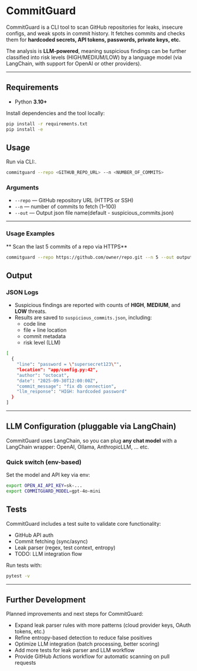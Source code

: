 # CommitGuard


CommitGuard is a CLI tool to scan GitHub repositories for leaks, insecure configs, and weak spots in commit history. It fetches commits and checks them for **hardcoded secrets, API tokens, passwords, private keys, etc.**  

The analysis is **LLM-powered**, meaning suspicious findings can be further classified into risk levels (HIGH/MEDIUM/LOW) by a language model (via LangChain, with support for OpenAI or other providers).

---

## Requirements

- Python **3.10+**

Install dependencies and the tool locally:

```bash
pip install -r requirements.txt
pip install -e 
```


## Usage

Run via CLI:.

```bash
commitguard --repo <GITHUB_REPO_URL> --n <NUMBER_OF_COMMITS>
```

### Arguments
- `--repo` — GitHub repository URL (HTTPS or SSH)
- `--n` — number of commits to fetch (1–100)
- `--out` — Output json file name(default - suspicious_commits.json)
---

### Usage Examples

** Scan the last 5 commits of a repo via HTTPS**
```bash
commitguard --repo https://github.com/owner/repo.git --n 5 --out output.json
```

## Output
### JSON Logs

- Suspicious findings are reported with counts of **HIGH**, **MEDIUM**, and **LOW** threats.  
- Results are saved to `suspicious_commits.json`, including:  
  - code line  
  - file + line location  
  - commit metadata  
  - risk level (LLM)  
```bash
[
  {
    "line": "password = \"supersecret123\"",
    "location": "app/config.py:42",
    "author": "octocat",
    "date": "2025-09-30T12:00:00Z",
    "commit_message": "fix db connection",
    "llm_response": "HIGH: hardcoded password"
  }
]
```


---
## LLM Configuration (pluggable via LangChain)

CommitGuard uses LangChain, so you can plug **any chat model** with a LangChain wrapper:
OpenAI, Ollama, AnthropicLLM, ... etc.

### Quick switch (env-based)
Set the model and API key via env:
```bash
export OPEN_AI_API_KEY=sk-...
export COMMITGUARD_MODEL=gpt-4o-mini
```

## Tests

CommitGuard includes a test suite to validate core functionality:
- GitHub API auth
- Commit fetching (sync/async)
- Leak parser (regex, test context, entropy)
- TODO: LLM integration flow

Run tests with:

```bash
pytest -v
```


---

## Further Development
Planned improvements and next steps for CommitGuard:

- Expand leak parser rules with more patterns (cloud provider keys, OAuth tokens, etc.)  
- Refine entropy-based detection to reduce false positives  
- Optimize LLM integration (batch processing, better scoring)  
- Add more tests for leak parser and LLM workflow  
- Provide GitHub Actions workflow for automatic scanning on pull requests  